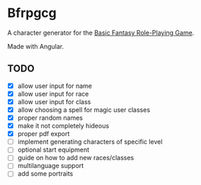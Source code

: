 # Bfrpgcg

A character generator for the [Basic Fantasy Role-Playing Game](https://basicfantasy.org).

Made with Angular.

## TODO
- [x] allow user input for name  
- [x] allow user input for race  
- [x] allow user input for class  
- [x] allow choosing a spell for magic user classes
- [x] proper random names  
- [x] make it not completely hideous  
- [x] proper pdf export  
- [ ] implement generating characters of specific level
- [ ] optional start equipment  
- [ ] guide on how to add new races/classes  
- [ ] multilanguage support  
- [ ] add some portraits